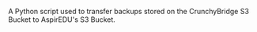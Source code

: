 A Python script used to transfer backups stored on the CrunchyBridge S3 Bucket to AspirEDU's S3 Bucket.